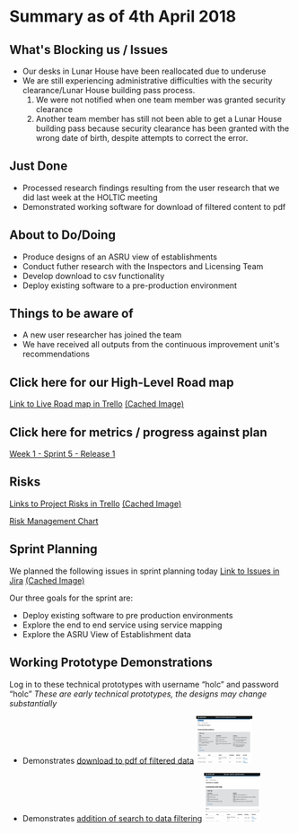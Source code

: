 # Summary as of 4th April 2018 
## What's Blocking us / Issues
* Our desks in Lunar House have been reallocated due to underuse
* We are still experiencing administrative difficulties with the security clearance/Lunar House building pass process.
	1. We were not notified when one team member was granted security clearance
	2. Another team member has still not been able to get a Lunar House building pass because security clearance has been granted with the wrong date of birth, despite attempts to correct the error.

## Just Done
* Processed research findings resulting from the user research that we did last week at the HOLTIC meeting
* Demonstrated working software for download of filtered content to pdf

## About to Do/Doing
* Produce designs of an ASRU view of establishments
* Conduct futher research with the Inspectors and Licensing Team
* Develop download to csv functionality
* Deploy existing software to a pre-production environment

## Things to be aware of
* A new user researcher has joined the team
* We have received all outputs from the continuous improvement unit's recommendations

## Click here for our High-Level Road map
[Link to Live Road map in Trello](https://trello.com/b/gDQdE01u/asl-roadmap)    [\(Cached Image\)](graphs/ASLRoadMap04042018.jpg)

## Click here for metrics / progress against plan
[Week 1 - Sprint 5 - Release 1](graphs/progress04042018.png)

## Risks
[Links to Project Risks in Trello](https://trello.com/b/VuFuCL7t/risk-register-and-kpis-asl-delivery)    [\(Cached Image\)](graphs/ASLRiskRegister04042018.jpg)

[Risk Management Chart](graphs/risk04042018.png)

## Sprint Planning
We planned the following issues in sprint planning today [Link to Issues in Jira](https://jira.digital.homeoffice.gov.uk/secure/RapidBoard.jspa?rapidView=261)    [\(Cached Image\)](graphs/sprint04042018.jpg)

Our three goals for the sprint are:
* Deploy existing software to pre production environments
* Explore the end to end service using service mapping
* Explore the ASRU View of Establishment data

## Working Prototype Demonstrations
Log in to these technical prototypes with username “holc” and password “holc”
*These are early technical prototypes, the designs may change substantially*
* Demonstrates [download to pdf of filtered data](http://public-ui.notprod.asl.homeoffice.gov.uk/places)
<a href="http://public-ui.notprod.asl.homeoffice.gov.uk/places"><img src="graphs/exportToPDF.png" alt="HTML5 Icon" width="100"></a>

* Demonstrates [addition of search to data filtering](http://public-ui.notprod.asl.homeoffice.gov.uk/search)
<a href="http://public-ui.notprod.asl.homeoffice.gov.uk/search"><img src="graphs/filterWithSearch.png" alt="HTML5 Icon" width="100"></a>

